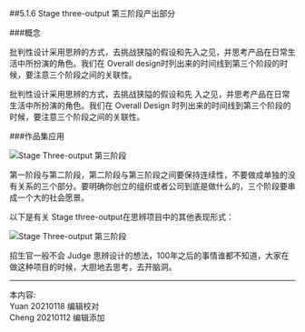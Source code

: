 
##5.1.6 Stage three-output 第三阶段产出部分

###概念

批判性设计采⽤思辨的⽅式，去挑战狭隘的假设和先⼊之见，并思考产品在日常⽣活中所扮演的⻆色。我们在 Overall design时列出来的时间线到第三个阶段的时候，要注意三个阶段之间的关联性。

批判性设计采⽤思辨的⽅式，去挑战狭隘的假设和先
⼊之见，并思考产品在日常⽣活中所扮演的⻆色。我们在 Overall Design 时列出来的时间线到第三个阶段的时候，要注意三个阶段之间的关联性。


###作品集应用

![ Stage Three-output 第三阶段](http://kitpic.makebi.net/2021/cdsd_15.jpg)

第一阶段与第二阶段，第二阶段与第三阶段之间要保持连续性，不要做成单独的没有关系的三个部分。要明确你创立的组织或者公司到底是做什么的，三个阶段要串成一个大的社会愿景。


以下是有关 Stage three-output在思辨项目中的其他表现形式：

![ Stage Three-output 第三阶段](http://kitpic.makebi.net/2021/cdsd_16.jpg)

招生官一般不会 Judge 思辨设计的想法，100年之后的事情谁都不知道，大家在做这种项目的时候，大胆地去思考，去开脑洞。


---
本内容:  
Yuan 20210118 编辑校对   
Cheng 20210112 编辑添加
